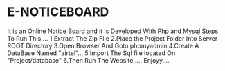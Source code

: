 # E-NOTICEBOARD
It is an Online Notice Board and it is Developed With Php and Mysql 
Steps To Run This....
1.Extract The Zip File 
2.Place the Project Folder Into Server ROOT Directory
3.Open Browser And Goto phpmyadmin
4.Create A DataBase Named "airtel"...
5.Import The Sql file located On "Project/database"
6.Then Run The Website.....
Enjoyy....
